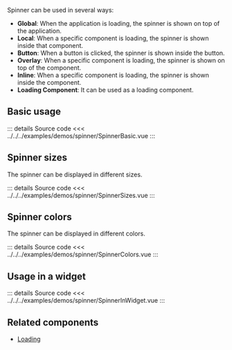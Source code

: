 Spinner can be used in several ways:

- **Global**: When the application is loading, the spinner is shown on top of the application.
- **Local**: When a specific component is loading, the spinner is shown inside that component.
- **Button**: When a button is clicked, the spinner is shown inside the button.
- **Overlay**: When a specific component is loading, the spinner is shown on top of the component.
- **Inline**: When a specific component is loading, the spinner is shown inside the component.
- **Loading Component**: It can be used as a loading component.

## Basic usage

<SpinnerBasic />

::: details Source code
<<< ../../../examples/demos/spinner/SpinnerBasic.vue
:::

## Spinner sizes

The spinner can be displayed in different sizes.

<SpinnerSizes />

::: details Source code
<<< ../../../examples/demos/spinner/SpinnerSizes.vue
:::

## Spinner colors

The spinner can be displayed in different colors.

<SpinnerColors />

::: details Source code
<<< ../../../examples/demos/spinner/SpinnerColors.vue
:::

## Usage in a widget

<SpinnerInWidget />

::: details Source code
<<< ../../../examples/demos/spinner/SpinnerInWidget.vue
:::

## Related components

- [Loading](/widgets/loading/loading.doc)
